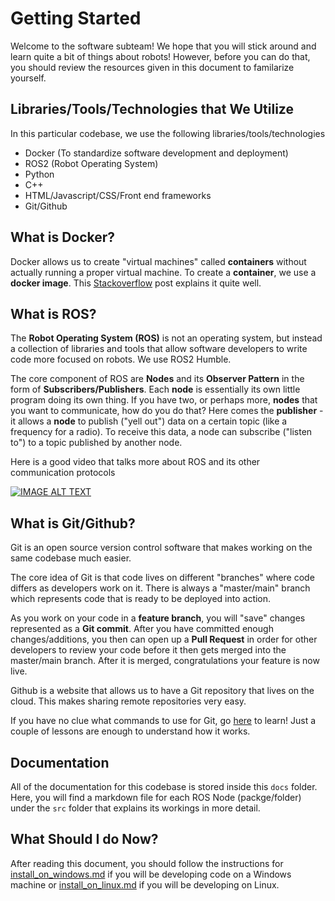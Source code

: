 # **Getting Started**

Welcome to the software subteam! We hope that you will stick around and learn quite a bit of things about robots! However, before you can do that, you should review the resources given in this document to familarize yourself. 


## **Libraries/Tools/Technologies that We Utilize**
In this particular codebase, we use the following libraries/tools/technologies
- Docker (To standardize software development and deployment)
- ROS2 (Robot Operating System)
- Python
- C++ 
- HTML/Javascript/CSS/Front end frameworks
- Git/Github

## **What is Docker?**
Docker allows us to create "virtual machines" called **containers** without actually running a proper virtual machine. To create a **container**, we use a **docker image**. This [Stackoverflow](https://stackoverflow.com/questions/28089344/docker-what-is-it-and-what-is-the-purpose) post explains it quite well.

## **What is ROS?**
The **Robot Operating System (ROS)** is not an operating system, but instead a collection of libraries and tools that allow software developers to write code more focused on robots. We use ROS2 Humble.

The core component of ROS are **Nodes** and its **Observer Pattern** in the form of **Subscribers/Publishers**. Each **node** is essentially its own little program doing its own thing. If you have two, or perhaps more, **nodes** that you want to communicate, how do you do that? Here comes the **publisher** - it allows a **node** to publish ("yell out") data on a certain topic (like a frequency for a radio). To receive this data, a node can subscribe ("listen to") to a topic published by another node.

Here is a good video that talks more about ROS and its other communication protocols

[![IMAGE ALT TEXT](https://img.youtube.com/vi/7TVWlADXwRw/0.jpg)](https://www.youtube.com/watch?v=7TVWlADXwRw "Video Title")

## **What is Git/Github?**
Git is an open source version control software that makes working on the same codebase much easier. 

The core idea of Git is that code lives on different "branches" where code differs as developers work on it. There is always a "master/main" branch which represents code that is ready to be deployed into action. 

As you work on your code in a **feature branch**, you will "save" changes represented as a **Git commit**. After you have committed enough changes/additions, you then can open up a **Pull Request** in order for other developers to review your code before it then gets merged into the master/main branch. After it is merged, congratulations your feature is now live. 

Github is a website that allows us to have a Git repository that lives on the cloud. This makes sharing remote repositories very easy. 

If you have no clue what commands to use for Git, go [here](https://learngitbranching.js.org/?locale=en_US) to learn! Just a couple of lessons are enough to understand how it works.

## **Documentation**
All of the documentation for this codebase is stored inside this `docs` folder. Here, you will find a markdown file for each ROS Node (packge/folder) under the `src` folder that explains its workings in more detail. 

## **What Should I do Now?**
After reading this document, you should follow the instructions for [install_on_windows.md](./install_on_windows.md) if you will be developing code on a Windows machine or [install_on_linux.md](./install_on_linux.md) if you will be developing on Linux.

